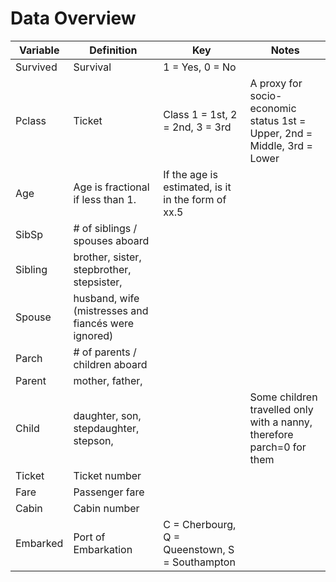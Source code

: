 
# Data Overview

|Variable | Definition | Key | Notes |
|---------|------------|-----|-------|
|Survived| Survival| 1 = Yes, 0 = No| |
|Pclass| Ticket| Class	1 = 1st, 2 = 2nd, 3 = 3rd | A proxy for socio-economic status 1st = Upper, 2nd = Middle, 3rd = Lower|
|Age| Age is fractional if less than 1. | If the age is estimated, is it in the form of xx.5 | |
|SibSp| # of siblings / spouses aboard| | |
|Sibling| brother, sister, stepbrother, stepsister, | | |
|Spouse| husband, wife (mistresses and fiancés were ignored)| | |
|Parch|	# of parents / children aboard
|Parent| mother, father, | | |
|Child| daughter, son, stepdaughter, stepson, | | Some children travelled only with a nanny, therefore parch=0 for them |
|Ticket|	Ticket number		| | |
|Fare|	Passenger fare		| | |
|Cabin|	Cabin number		| | |
|Embarked|	Port of Embarkation	| C = Cherbourg, Q = Queenstown, S = Southampton	| |
